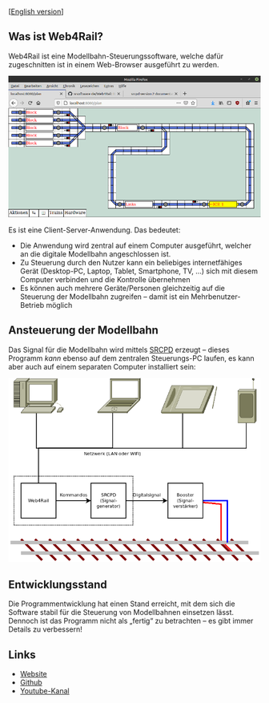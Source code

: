 [[English version](README.en.md)]

## Was ist Web4Rail?

Web4Rail ist eine Modellbahn-Steuerungssoftware, welche dafür zugeschnitten ist in einem Web-Browser ausgeführt zu werden.

![Screenshot](doc/images/Web4Rail.screenshot01.png)

Es ist eine Client-Server-Anwendung. Das bedeutet:

* Die Anwendung wird zentral auf einem Computer ausgeführt, welcher an die digitale Modellbahn angeschlossen ist.
* Zu Steuerung durch den Nutzer kann ein beliebiges internetfähiges Gerät (Desktop-PC, Laptop, Tablet, Smartphone, TV, ...) sich mit diesem Computer verbinden und die Kontrolle übernehmen
* Es können auch mehrere Geräte/Personen gleichzeitig auf die Steuerung der Modellbahn zugreifen – damit ist ein Mehrbenutzer-Betrieb möglich

## Ansteuerung der Modellbahn

Das Signal für die Modellbahn wird mittels [SRCPD] erzeugt – dieses Programm *kann* ebenso auf dem zentralen Steuerungs-PC laufen, es kann aber auch auf einem separaten Computer installiert sein:

![Schema](doc/Web4Rail.png)

[SRCPD]: http://srcpd.sourceforge.net/srcpd/index.html

## Entwicklungsstand

Die Programmentwicklung hat einen Stand erreicht, mit dem sich die Software stabil für die Steuerung von Modellbahnen einsetzen lässt. Dennoch ist das Programm nicht als „fertig“ zu betrachten – es gibt immer Details zu verbessern!

## Links

* [Website](https://srsoftware.de/web4rail)
* [Github](https://github.com/srsoftware-de/Web4Rail)
* [Youtube-Kanal](https://www.youtube.com/playlist?list=PL8rWmE3MFXnXHPJzXLqMuBU732eJApfL8)